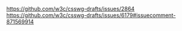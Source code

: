 https://github.com/w3c/csswg-drafts/issues/2864
https://github.com/w3c/csswg-drafts/issues/6179#issuecomment-871569914
